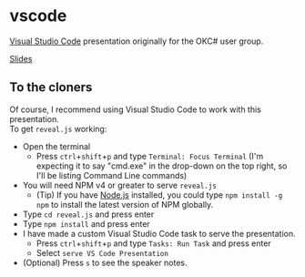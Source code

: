 # vscode
[Visual Studio Code](https://code.visualstudio.com/) presentation originally for the OKC# user group.


[Slides](https://cdn.rawgit.com/MrOnosa/vscode/master/reveal.js/index.html#/)

## To the cloners

Of course, I recommend using Visual Studio Code to work with this presentation.  
To get `reveal.js` working:
 * Open the terminal
    - Press `ctrl`+`shift`+`p` and type `Terminal: Focus Terminal` (I'm expecting it to say "cmd.exe" in the drop-down on the top right, so I'll be listing Command Line commands)
* You will need NPM v4 or greater to serve `reveal.js`
    - (Tip) If you have [Node.js](https://nodejs.org/) installed, you could type `npm install -g npm` to install the latest version of NPM globally.
* Type `cd reveal.js` and press enter
* Type `npm install` and press enter
* I have made a custom Visual Studio Code task to serve the presentation.
    - Press `ctrl`+`shift`+`p` and type `Tasks: Run Task` and press enter
    - Select `serve VS Code Presentation`
* (Optional) Press `s` to see the speaker notes.